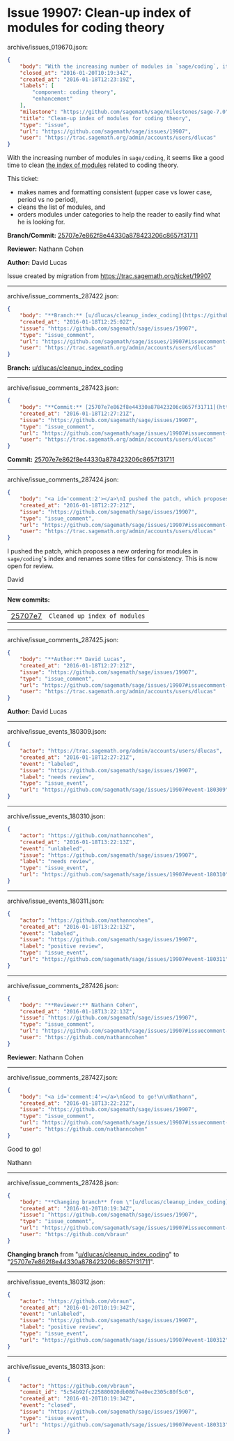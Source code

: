 # Issue 19907: Clean-up index of modules for coding theory

archive/issues_019670.json:
```json
{
    "body": "With the increasing number of modules in `sage/coding`, it seems like a good time to clean [the index of modules](http://doc.sagemath.org/html/en/reference/coding/index.html) related to coding theory.\n\nThis ticket:\n\n- makes names and formatting consistent (upper case vs lower case, period vs no period), \n- cleans the list of modules, and\n- orders modules under categories to help the reader to easily find what he is looking for.\n\n**Branch/Commit:** [25707e7e862f8e44330a878423206c8657f31711](https://github.com/sagemath/sagetrac-mirror/commit/25707e7e862f8e44330a878423206c8657f31711)\n\n**Reviewer:** Nathann Cohen\n\n**Author:** David Lucas\n\nIssue created by migration from https://trac.sagemath.org/ticket/19907\n\n",
    "closed_at": "2016-01-20T10:19:34Z",
    "created_at": "2016-01-18T12:23:19Z",
    "labels": [
        "component: coding theory",
        "enhancement"
    ],
    "milestone": "https://github.com/sagemath/sage/milestones/sage-7.0",
    "title": "Clean-up index of modules for coding theory",
    "type": "issue",
    "url": "https://github.com/sagemath/sage/issues/19907",
    "user": "https://trac.sagemath.org/admin/accounts/users/dlucas"
}
```
With the increasing number of modules in `sage/coding`, it seems like a good time to clean [the index of modules](http://doc.sagemath.org/html/en/reference/coding/index.html) related to coding theory.

This ticket:

- makes names and formatting consistent (upper case vs lower case, period vs no period), 
- cleans the list of modules, and
- orders modules under categories to help the reader to easily find what he is looking for.

**Branch/Commit:** [25707e7e862f8e44330a878423206c8657f31711](https://github.com/sagemath/sagetrac-mirror/commit/25707e7e862f8e44330a878423206c8657f31711)

**Reviewer:** Nathann Cohen

**Author:** David Lucas

Issue created by migration from https://trac.sagemath.org/ticket/19907





---

archive/issue_comments_287422.json:
```json
{
    "body": "**Branch:** [u/dlucas/cleanup_index_coding](https://github.com/sagemath/sagetrac-mirror/tree/u/dlucas/cleanup_index_coding)",
    "created_at": "2016-01-18T12:25:02Z",
    "issue": "https://github.com/sagemath/sage/issues/19907",
    "type": "issue_comment",
    "url": "https://github.com/sagemath/sage/issues/19907#issuecomment-287422",
    "user": "https://trac.sagemath.org/admin/accounts/users/dlucas"
}
```

**Branch:** [u/dlucas/cleanup_index_coding](https://github.com/sagemath/sagetrac-mirror/tree/u/dlucas/cleanup_index_coding)



---

archive/issue_comments_287423.json:
```json
{
    "body": "**Commit:** [25707e7e862f8e44330a878423206c8657f31711](https://github.com/sagemath/sagetrac-mirror/commit/25707e7e862f8e44330a878423206c8657f31711)",
    "created_at": "2016-01-18T12:27:21Z",
    "issue": "https://github.com/sagemath/sage/issues/19907",
    "type": "issue_comment",
    "url": "https://github.com/sagemath/sage/issues/19907#issuecomment-287423",
    "user": "https://trac.sagemath.org/admin/accounts/users/dlucas"
}
```

**Commit:** [25707e7e862f8e44330a878423206c8657f31711](https://github.com/sagemath/sagetrac-mirror/commit/25707e7e862f8e44330a878423206c8657f31711)



---

archive/issue_comments_287424.json:
```json
{
    "body": "<a id='comment:2'></a>\nI pushed the patch, which proposes a new ordering for modules in `sage/coding`'s index and renames some titles for consistency. This is now open for review.\n\nDavid\n\n---\n**New commits:**\n<table><tr><td><a href=\"https://github.com/sagemath/sagetrac-mirror/commit/25707e7e862f8e44330a878423206c8657f31711\">25707e7</a></td><td><code>Cleaned up index of modules</code></td></tr></table>\n",
    "created_at": "2016-01-18T12:27:21Z",
    "issue": "https://github.com/sagemath/sage/issues/19907",
    "type": "issue_comment",
    "url": "https://github.com/sagemath/sage/issues/19907#issuecomment-287424",
    "user": "https://trac.sagemath.org/admin/accounts/users/dlucas"
}
```

<a id='comment:2'></a>
I pushed the patch, which proposes a new ordering for modules in `sage/coding`'s index and renames some titles for consistency. This is now open for review.

David

---
**New commits:**
<table><tr><td><a href="https://github.com/sagemath/sagetrac-mirror/commit/25707e7e862f8e44330a878423206c8657f31711">25707e7</a></td><td><code>Cleaned up index of modules</code></td></tr></table>




---

archive/issue_comments_287425.json:
```json
{
    "body": "**Author:** David Lucas",
    "created_at": "2016-01-18T12:27:21Z",
    "issue": "https://github.com/sagemath/sage/issues/19907",
    "type": "issue_comment",
    "url": "https://github.com/sagemath/sage/issues/19907#issuecomment-287425",
    "user": "https://trac.sagemath.org/admin/accounts/users/dlucas"
}
```

**Author:** David Lucas



---

archive/issue_events_180309.json:
```json
{
    "actor": "https://trac.sagemath.org/admin/accounts/users/dlucas",
    "created_at": "2016-01-18T12:27:21Z",
    "event": "labeled",
    "issue": "https://github.com/sagemath/sage/issues/19907",
    "label": "needs review",
    "type": "issue_event",
    "url": "https://github.com/sagemath/sage/issues/19907#event-180309"
}
```



---

archive/issue_events_180310.json:
```json
{
    "actor": "https://github.com/nathanncohen",
    "created_at": "2016-01-18T13:22:13Z",
    "event": "unlabeled",
    "issue": "https://github.com/sagemath/sage/issues/19907",
    "label": "needs review",
    "type": "issue_event",
    "url": "https://github.com/sagemath/sage/issues/19907#event-180310"
}
```



---

archive/issue_events_180311.json:
```json
{
    "actor": "https://github.com/nathanncohen",
    "created_at": "2016-01-18T13:22:13Z",
    "event": "labeled",
    "issue": "https://github.com/sagemath/sage/issues/19907",
    "label": "positive review",
    "type": "issue_event",
    "url": "https://github.com/sagemath/sage/issues/19907#event-180311"
}
```



---

archive/issue_comments_287426.json:
```json
{
    "body": "**Reviewer:** Nathann Cohen",
    "created_at": "2016-01-18T13:22:13Z",
    "issue": "https://github.com/sagemath/sage/issues/19907",
    "type": "issue_comment",
    "url": "https://github.com/sagemath/sage/issues/19907#issuecomment-287426",
    "user": "https://github.com/nathanncohen"
}
```

**Reviewer:** Nathann Cohen



---

archive/issue_comments_287427.json:
```json
{
    "body": "<a id='comment:4'></a>\nGood to go!\n\nNathann",
    "created_at": "2016-01-18T13:22:21Z",
    "issue": "https://github.com/sagemath/sage/issues/19907",
    "type": "issue_comment",
    "url": "https://github.com/sagemath/sage/issues/19907#issuecomment-287427",
    "user": "https://github.com/nathanncohen"
}
```

<a id='comment:4'></a>
Good to go!

Nathann



---

archive/issue_comments_287428.json:
```json
{
    "body": "**Changing branch** from \"[u/dlucas/cleanup_index_coding](https://github.com/sagemath/sagetrac-mirror/tree/u/dlucas/cleanup_index_coding)\" to \"[25707e7e862f8e44330a878423206c8657f31711](https://github.com/sagemath/sagetrac-mirror/commit/25707e7e862f8e44330a878423206c8657f31711)\".",
    "created_at": "2016-01-20T10:19:34Z",
    "issue": "https://github.com/sagemath/sage/issues/19907",
    "type": "issue_comment",
    "url": "https://github.com/sagemath/sage/issues/19907#issuecomment-287428",
    "user": "https://github.com/vbraun"
}
```

**Changing branch** from "[u/dlucas/cleanup_index_coding](https://github.com/sagemath/sagetrac-mirror/tree/u/dlucas/cleanup_index_coding)" to "[25707e7e862f8e44330a878423206c8657f31711](https://github.com/sagemath/sagetrac-mirror/commit/25707e7e862f8e44330a878423206c8657f31711)".



---

archive/issue_events_180312.json:
```json
{
    "actor": "https://github.com/vbraun",
    "created_at": "2016-01-20T10:19:34Z",
    "event": "unlabeled",
    "issue": "https://github.com/sagemath/sage/issues/19907",
    "label": "positive review",
    "type": "issue_event",
    "url": "https://github.com/sagemath/sage/issues/19907#event-180312"
}
```



---

archive/issue_events_180313.json:
```json
{
    "actor": "https://github.com/vbraun",
    "commit_id": "5c54b92fc225880020db0867e40ec2305c80f5c0",
    "created_at": "2016-01-20T10:19:34Z",
    "event": "closed",
    "issue": "https://github.com/sagemath/sage/issues/19907",
    "type": "issue_event",
    "url": "https://github.com/sagemath/sage/issues/19907#event-180313"
}
```
